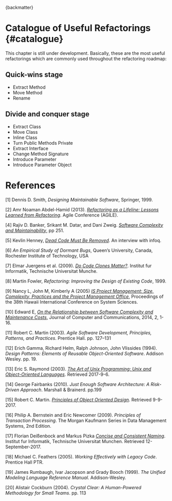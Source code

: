 {backmatter}

# Catalogue of Useful Refactorings {#catalogue}

This chapter is still under development. Basically, these are the most useful refactorings which are commonly used throughout the refactoring roadmap:

## Quick-wins stage
* Extract Method
* Move Method
* Rename

## Divide and conquer stage
* Extract Class
* Move Class
* Inline Class
* Turn Public Methods Private
* Extract Interface
* Change Method Signature
* Introduce Parameter
* Introduce Parameter Object

# References

[1] Dennis D. Smith, *Designing Maintainable Software*, Springer, 1999.

[2] Amr Noaman Abdel-Hamid (2013). [*Refactoring as a Lifeline: Lessons Learned from Refactoring*](http://ieeexplore.ieee.org/document/6612888/). Agile Conference (AGILE).

[4] Rajiv D. Banker, Srikant M. Datar, and Dani Zweig. [*Software Complexity and Maintainability*](http://pdf.aminer.org/000/326/312/software_complexity_and_maintainability.pdf), pp 251.

[5] Kevlin Henney, [*Dead Code Must Be Removed*](https://www.infoq.com/news/2017/02/dead-code?utm_source=infoqWeeklyNewsletter&utm_medium=WeeklyNL_EditorialContent_culture-methods&utm_campaign=02142017news#anch144792). An interview with infoq.

[6] *An Empirical Study of Dormant Bugs*,
Queen’s University, Canada, Rochester Institute of Technology, USA

[7] Elmar Juergens et al. (2009). [*Do Code Clones Matter?*](https://www.cqse.eu/publications/2009-do-code-clones-matter.pdf). Institut fur Informatik, Technische Universitat Munche.

[8] Martin Fowler, *Refactoring: Improving the Design of Existing Code*, 1999.

[9] Nancy L, John M, Kimberly A (2005) *[IS Project Management: Size, Complexity, Practices and the Project Management Office](https://www.computer.org/csdl/proceedings/hicss/2005/2268/08/22680234b.pdf)*, Proceedings of the 38th Hawaii International Conference on System Sciences.

[10] Edward E, *[On the Relationship between Software Complexity and Maintenance Costs](http://file.scirp.org/pdf/JCC_2014112117243300.pdf)*, Journal of Computer and Communications, 2014, 2, 1-16.

[11] Robert C. Martin (2003). *Agile Software Development, Principles, Patterns, and Practices*. Prentice Hall. pp. 127–131

[12]  Erich Gamma, Richard Helm, Ralph Johnson, John Vlissides (1994). *Design Patterns: Elements of Reusable Object-Oriented Software*. Addison Wesley. pp. 19.

[13] Eric S. Raymond (2003). *[The Art of Unix Programming: Unix and Object-Oriented Languages](http://www.catb.org/esr/writings/taoup/html/unix_and_oo.html)*. Retrieved 2017-9-6.

[14] George Fairbanks (2010). *Just Enough Software Architecture: A Risk-Driven Approach*. Marshall & Brainerd. pp.199

[15] Robert C. Martin. *[Principles of Object Oriented Design](http://butunclebob.com/ArticleS.UncleBob.PrinciplesOfOod)*. Retrieved 9-9-2017.

[16] Philip A. Bernstein and Eric Newcomer (2009). *Principles of Transaction Processing*. The Morgan Kaufmann Series in Data Management Systems, 2nd Edition.

[17] Florian Deißenbock and Markus Pizka *[Concise and Consistent Naming](http://www4.informatik.tu-muenchen.de/publ/papers/deissenboeck_pizka_identifier_naming.pdf)*. Institut fur Informatik, Technische Universitat Munchen. Retrieved 12-September-2017.

[18] Michael C. Feathers (2005). *Working Effectively with Legacy Code*. Prentice Hall PTR.

[19] James Rumbaugh, Ivar Jacopson and Grady Booch (1999). *The Unified Modeling Language Reference Manual*. Addison-Wesley.

[20] Alistair Cockburn (2004). *Crystal Clear: A Human-Powered Methodology for Small Teams*. pp. 113
